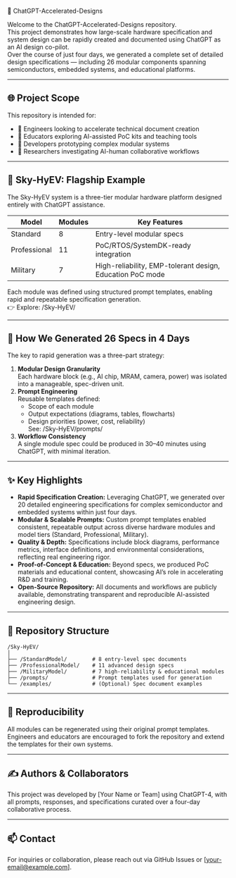 🚀 ChatGPT-Accelerated-Designs

Welcome to the ChatGPT-Accelerated-Designs repository.  
This project demonstrates how large-scale hardware specification and system design can be rapidly created and documented using ChatGPT as an AI design co-pilot.  
Over the course of just four days, we generated a complete set of detailed design specifications — including 26 modular components spanning semiconductors, embedded systems, and educational platforms.

---

## 🌐 Project Scope

This repository is intended for:  
- 🧠 Engineers looking to accelerate technical document creation  
- 🏫 Educators exploring AI-assisted PoC kits and teaching tools  
- 🔧 Developers prototyping complex modular systems  
- 🧪 Researchers investigating AI-human collaborative workflows

---

## 🧩 Sky-HyEV: Flagship Example

The Sky-HyEV system is a three-tier modular hardware platform designed entirely with ChatGPT assistance.

| Model        | Modules | Key Features                                        |
|--------------|---------|---------------------------------------------------|
| Standard     | 8       | Entry-level modular specs                          |
| Professional | 11      | PoC/RTOS/SystemDK-ready integration                |
| Military     | 7       | High-reliability, EMP-tolerant design, Education PoC mode |

Each module was defined using structured prompt templates, enabling rapid and repeatable specification generation.  
👉 Explore: /Sky-HyEV/

---

## 🧠 How We Generated 26 Specs in 4 Days

The key to rapid generation was a three-part strategy:  
1. **Modular Design Granularity**  
   Each hardware block (e.g., AI chip, MRAM, camera, power) was isolated into a manageable, spec-driven unit.  
2. **Prompt Engineering**  
   Reusable templates defined:  
   - Scope of each module  
   - Output expectations (diagrams, tables, flowcharts)  
   - Design priorities (power, cost, reliability)  
   See: /Sky-HyEV/prompts/  
3. **Workflow Consistency**  
   A single module spec could be produced in 30–40 minutes using ChatGPT, with minimal iteration.

---

## ✨ Key Highlights

- **Rapid Specification Creation:** Leveraging ChatGPT, we generated over 20 detailed engineering specifications for complex semiconductor and embedded systems within just four days.  
- **Modular & Scalable Prompts:** Custom prompt templates enabled consistent, repeatable output across diverse hardware modules and model tiers (Standard, Professional, Military).  
- **Quality & Depth:** Specifications include block diagrams, performance metrics, interface definitions, and environmental considerations, reflecting real engineering rigor.  
- **Proof-of-Concept & Education:** Beyond specs, we produced PoC materials and educational content, showcasing AI’s role in accelerating R&D and training.  
- **Open-Source Repository:** All documents and workflows are publicly available, demonstrating transparent and reproducible AI-assisted engineering design.

---

## 📁 Repository Structure
```
/Sky-HyEV/  
│  
├── /StandardModel/        # 8 entry-level spec documents  
├── /ProfessionalModel/    # 11 advanced design specs  
├── /MilitaryModel/        # 7 high-reliability & educational modules  
├── /prompts/              # Prompt templates used for generation  
└── /examples/             # (Optional) Spec document examples
```
---

## 🔄 Reproducibility

All modules can be regenerated using their original prompt templates.  
Engineers and educators are encouraged to fork the repository and extend the templates for their own systems.

---

## ✍️ Authors & Collaborators

This project was developed by [Your Name or Team] using ChatGPT-4, with all prompts, responses, and specifications curated over a four-day collaborative process.

---

## 📫 Contact

For inquiries or collaboration, please reach out via GitHub Issues or [your-email@example.com].
